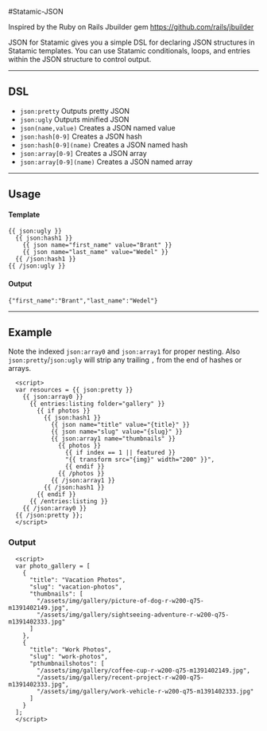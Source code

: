 #Statamic-JSON

Inspired by the Ruby on Rails Jbuilder gem https://github.com/rails/jbuilder

JSON for Statamic gives you a simple DSL for declaring JSON structures in Statamic templates. You can use Statamic conditionals, loops, and entries within the JSON structure to control output.

---

## DSL

- `json:pretty` Outputs pretty JSON
- `json:ugly` Outputs minified JSON
- `json(name,value)` Creates a JSON named value
- `json:hash[0-9]` Creates a JSON hash
- `json:hash[0-9](name)` Creates a JSON named hash
- `json:array[0-9]` Creates a JSON array
- `json:array[0-9](name)` Creates a JSON named array

---

## Usage

#### Template
```
{{ json:ugly }}
  {{ json:hash1 }}
    {{ json name="first_name" value="Brant" }}
    {{ json name="last_name" value="Wedel" }}
  {{ /json:hash1 }}
{{ /json:ugly }}
```
#### Output
`{"first_name":"Brant","last_name":"Wedel"}`

---

## Example

Note the indexed `json:array0` and `json:array1` for proper nesting. Also `json:pretty`/`json:ugly` will strip any trailing `,` from the end of hashes or arrays.

```
  <script>
  var resources = {{ json:pretty }}
    {{ json:array0 }}
      {{ entries:listing folder="gallery" }}
        {{ if photos }}
          {{ json:hash1 }}
            {{ json name="title" value="{title}" }}
            {{ json name="slug" value="{slug}" }}
            {{ json:array1 name="thumbnails" }}
              {{ photos }}
                {{ if index == 1 || featured }}
                "{{ transform src="{img}" width="200" }}",
                {{ endif }}
              {{ /photos }}
            {{ /json:array1 }}
          {{ /json:hash1 }}
        {{ endif }}
      {{ /entries:listing }}
    {{ /json:array0 }}
  {{ /json:pretty }};
  </script>
```

### Output
```
  <script>
  var photo_gallery = [
    {
      "title": "Vacation Photos",
      "slug": "vacation-photos",
      "thumbnails": [
        "/assets/img/gallery/picture-of-dog-r-w200-q75-m1391402149.jpg",
        "/assets/img/gallery/sightseeing-adventure-r-w200-q75-m1391402333.jpg"
      ]
    },
    {
      "title": "Work Photos",
      "slug": "work-photos",
      "pthumbnailshotos": [
        "/assets/img/gallery/coffee-cup-r-w200-q75-m1391402149.jpg",
        "/assets/img/gallery/recent-project-r-w200-q75-m1391402333.jpg",
        "/assets/img/gallery/work-vehicle-r-w200-q75-m1391402333.jpg"
      ]
    }
  ];
  </script>
```
